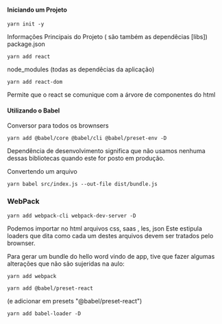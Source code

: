 #### Iniciando um Projeto

    yarn init -y

Informações Principais do Projeto
( são também as dependêcias [libs])
package.json

    yarn add react

node_modules (todas as dependêcias da aplicação)

    yarn add react-dom

Permite que o react se comunique com a árvore de componentes do html

#### Utilizando o Babel

Conversor para todos os brownsers

    yarn add @babel/core @babel/cli @babel/preset-env -D

Dependência de desenvolvimento significa que não usamos nenhuma dessas
bibliotecas quando este for posto em produção.

Convertendo um arquivo

    yarn babel src/index.js --out-file dist/bundle.js

### WebPack

    yarn add webpack-cli webpack-dev-server -D

Podemos importar no html arquivos css, saas , les, json
Este estipula loaders que dita como cada um destes arquivos devem ser tratados pelo brownser.

Para gerar um bundle do hello word vindo de app, tive que fazer algumas alterações que não são sujeridas na aulo:

    yarn add webpack

    yarn add @babel/preset-react

(e adicionar em presets "@babel/preset-react")

    yarn add babel-loader -D
